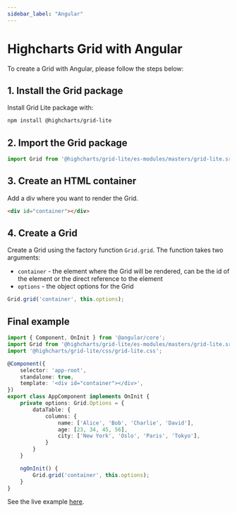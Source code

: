 ```yaml
---
sidebar_label: "Angular"
---
```


# Highcharts Grid with Angular
To create a Grid with Angular, please follow the steps below:

## 1. Install the Grid package
Install Grid Lite package with:
```bash
npm install @highcharts/grid-lite
```

## 2. Import the Grid package

```ts
import Grid from '@highcharts/grid-lite/es-modules/masters/grid-lite.src.js';
```

## 3. Create an HTML container  
Add a div where you want to render the Grid.
```html
<div id="container"></div>
```

## 4. Create a Grid
Create a Grid using the factory function `Grid.grid`. The function takes two arguments:
- `container` - the element where the Grid will be rendered, can be the id of the element or the direct reference to the element
- `options` - the object options for the Grid
```ts
Grid.grid('container', this.options);
```

## Final example
```ts
import { Component, OnInit } from '@angular/core';
import Grid from '@highcharts/grid-lite/es-modules/masters/grid-lite.src.js';
import '@highcharts/grid-lite/css/grid-lite.css';

@Component({
    selector: 'app-root',
    standalone: true,
    template: '<div id="container"></div>',
})
export class AppComponent implements OnInit {
    private options: Grid.Options = {
        dataTable: {
            columns: {
                name: ['Alice', 'Bob', 'Charlie', 'David'],
                age: [23, 34, 45, 56],
                city: ['New York', 'Oslo', 'Paris', 'Tokyo'],
            }
        }
    }

    ngOnInit() {
        Grid.grid('container', this.options);
    }
}
```

See the live example [here](https://stackblitz.com/edit/highcharts-grid-angular-nfxuhkpv).

